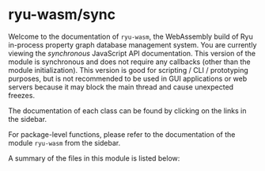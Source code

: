 # ryu-wasm/sync
Welcome to the documentation of `ryu-wasm`, the WebAssembly build of Ryu in-process property graph database management system. 
You are currently viewing the *synchronous* JavaScript API documentation. 
This version of the module is synchronous and does not require any callbacks (other than the module initialization).
This version is good for scripting / CLI / prototyping purposes,
but is not recommended to be used in GUI applications or web servers because it may block the main thread and cause unexpected freezes. 

The documentation of each class can be found by clicking on the links in the sidebar.

For package-level functions, please refer to the documentation of the module `ryu-wasm` from the sidebar.

A summary of the files in this module is listed below: